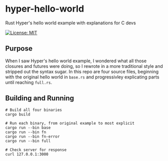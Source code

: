 # hyper-hello-world

Rust Hyper's hello world example with explanations for C devs

[![License: MIT](https://img.shields.io/badge/license-MIT-blue.svg)](https://mit-license.org/)

## Purpose

When I saw Hyper's hello world example, I wondered what all those closures and futures were doing, so I rewrote in a more traditional style and stripped out the syntax sugar. In this repo are four source files, beginning with the original hello world in `base.rs` and progressivley explicating parts until reaching `full.rs`.

## Building and Running

~~~
# Build all four binaries
cargo build

# Run each binary, from original example to most explicit
cargo run --bin base
cargo run --bin fn
cargo run --bin fn-error
cargo run --bin full

# Check server for response
curl 127.0.0.1:3000
~~~
